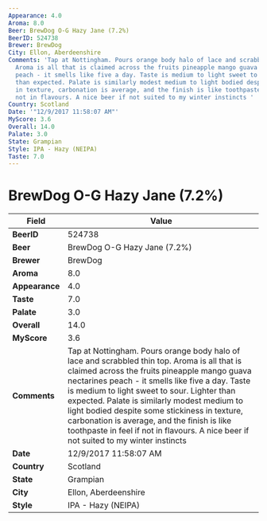 ```yaml
---
Appearance: 4.0
Aroma: 8.0
Beer: BrewDog O-G Hazy Jane (7.2%)
BeerID: 524738
Brewer: BrewDog
City: Ellon, Aberdeenshire
Comments: 'Tap at Nottingham. Pours orange body halo of lace and scrabbled thin top.
  Aroma is all that is claimed across the fruits pineapple mango guava nectarines
  peach - it smells like five a day. Taste is medium to light sweet to sour. Lighter
  than expected. Palate is similarly modest medium to light bodied despite some stickiness
  in texture, carbonation is average, and the finish is like toothpaste in feel if
  not in flavours. A nice beer if not suited to my winter instincts '
Country: Scotland
Date: '"12/9/2017 11:58:07 AM"'
MyScore: 3.6
Overall: 14.0
Palate: 3.0
State: Grampian
Style: IPA - Hazy (NEIPA)
Taste: 7.0
---
```


# BrewDog O-G Hazy Jane (7.2%)

| Field         | Value |
|---------------|-------|
| **BeerID** | 524738 |
| **Beer** | BrewDog O-G Hazy Jane (7.2%) |
| **Brewer** | BrewDog |
| **Aroma** | 8.0 |
| **Appearance** | 4.0 |
| **Taste** | 7.0 |
| **Palate** | 3.0 |
| **Overall** | 14.0 |
| **MyScore** | 3.6 |
| **Comments** | Tap at Nottingham. Pours orange body halo of lace and scrabbled thin top. Aroma is all that is claimed across the fruits pineapple mango guava nectarines peach - it smells like five a day. Taste is medium to light sweet to sour. Lighter than expected. Palate is similarly modest medium to light bodied despite some stickiness in texture, carbonation is average, and the finish is like toothpaste in feel if not in flavours. A nice beer if not suited to my winter instincts  |
| **Date** | 12/9/2017 11:58:07 AM |
| **Country** | Scotland |
| **State** | Grampian |
| **City** | Ellon, Aberdeenshire |
| **Style** | IPA - Hazy (NEIPA) |
